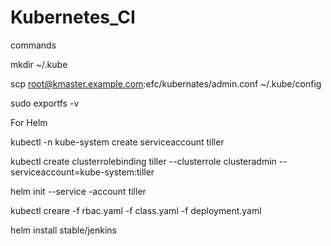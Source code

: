 # Kubernetes_CI

commands

mkdir ~/.kube

scp root@kmaster.example.com:efc/kubernates/admin.conf ~/.kube/config

sudo exportfs -v

For Helm

kubectl -n kube-system create serviceaccount tiller

kubectl create clusterrolebinding tiller --clusterrole clusteradmin --serviceaccount=kube-system:tiller

helm init --service -account tiller

kubectl creare -f rbac.yaml -f class.yaml -f deployment.yaml

helm install stable/jenkins


